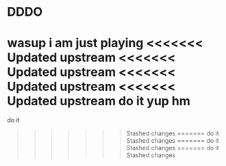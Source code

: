 # DDDO
wasup i am just playing
<<<<<<< Updated upstream
<<<<<<< Updated upstream
<<<<<<< Updated upstream
<<<<<<< Updated upstream
do it
yup hm
=======
do it
>>>>>>> Stashed changes
=======
do it
>>>>>>> Stashed changes
=======
do it
>>>>>>> Stashed changes
=======
do it
>>>>>>> Stashed changes
